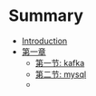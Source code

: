 # Summary

* [Introduction](README.md)
* [第一章](Chapter1/README.md)
    * [第一节: kafka](Chapter1/kafka.md)
    * [第二节: mysql](Chapter1/mysql.md)
    * 